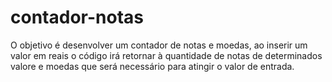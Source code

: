 # contador-notas
O objetivo é desenvolver um contador de notas e moedas, ao inserir um valor em reais o código irá retornar à quantidade de notas de determinados valore e moedas que será necessário para atingir o valor de entrada.
